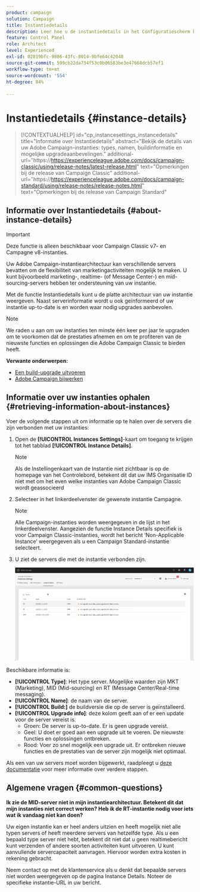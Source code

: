 ```yaml
---
product: campaign
solution: Campaign
title: Instantiedetails
description: Leer hoe u de instantiedetails in het Configuratiescherm kunt bewaken
feature: Control Panel
role: Architect
level: Experienced
exl-id: 02819bfc-9886-43fc-8014-9bfe64c42048
source-git-commit: 599cb22da734f53c0b06583be3e47668dcb57ef1
workflow-type: tm+mt
source-wordcount: '554'
ht-degree: 84%

---
```


# Instantiedetails {#instance-details}

>[!CONTEXTUALHELP]
>id="cp_instancesettings_instancedetails"
>title="Informatie over Instantiedetails"
>abstract="Bekijk de details van uw Adobe Campaign-instanties: types, namen, buildinformatie en mogelijke upgradeaanbevelingen."
>additional-url="https://https://experienceleague.adobe.com/docs/campaign-classic/using/release-notes/latest-release.html" text="Opmerkingen bij de release van Campaign Classic"
>additional-url="https://https://experienceleague.adobe.com/docs/campaign-standard/using/release-notes/release-notes.html" text="Opmerkingen bij de release van Campaign Standard"

## Informatie over Instantiedetails {#about-instance-details}

>[!IMPORTANT]
>
>Deze functie is alleen beschikbaar voor Campaign Classic v7- en Campagne v8-instanties.

Uw Adobe Campaign-instantiearchitectuur kan verschillende servers bevatten om de flexibiliteit van marketingactiviteiten mogelijk te maken. U kunt bijvoorbeeld marketing-, realtime- (of Message Center-) en mid-sourcing-servers hebben ter ondersteuning van uw instantie.

Met de functie Instantiedetails kunt u de platte architectuur van uw instantie weergeven. Naast serverinformatie wordt u ook geïnformeerd of uw instantie up-to-date is en worden waar nodig upgrades aanbevolen.

>[!NOTE]
>
>We raden u aan om uw instanties ten minste één keer per jaar te upgraden om te voorkomen dat de prestaties afnemen en om te profiteren van de nieuwste functies en oplossingen die Adobe Campaign Classic te bieden heeft.

**Verwante onderwerpen:**

* [Een build-upgrade uitvoeren](https://docs.campaign.adobe.com/doc/AC/getting_started/EN/buildUpgrade.html)
* [Adobe Campaign bijwerken](https://docs.campaign.adobe.com/doc/AC/en/PRO_Updating_Adobe_Campaign_Introduction.html)

## Informatie over uw instanties ophalen {#retrieving-information-about-instances}

Voer de volgende stappen uit om informatie op te halen over de servers die zijn verbonden met uw instanties:

1. Open de **[!UICONTROL Instances Settings]**-kaart om toegang te krijgen tot het tabblad **[!UICONTROL Instance Details]**.

   >[!NOTE]
   >
   >Als de Instellingenkaart van de Instantie niet zichtbaar is op de homepage van het Controlebord, betekent dit dat uw IMS Organisatie ID niet met om het even welke instanties van Adobe Campaign Classic wordt geassocieerd

1. Selecteer in het linkerdeelvenster de gewenste instantie Campagne.

   >[!NOTE]
   >
   >Alle Campaign-instanties worden weergegeven in de lijst in het linkerdeelvenster. Aangezien de functie Instance Details specifiek is voor Campaign Classic-instanties, wordt het bericht ‘Non-Applicable Instance’ weergegeven als u een Campaign Standard-instantie selecteert.

1. U ziet de servers die met de instantie verbonden zijn.

   ![](assets/instance_details.png)

Beschikbare informatie is:

* **[!UICONTROL Type]**: Het type server. Mogelijke waarden zijn MKT (Marketing), MID (Mid-sourcing) en RT (Message Center/Real-time messaging).
* **[!UICONTROL Name]**: de naam van de server.
* **[!UICONTROL Build:]** de buildversie die op de server is geïnstalleerd.
* **[!UICONTROL Upgrade info]**: deze kolom geeft aan of er een update voor de server vereist is.
   * Groen: De server is up-to-date. Er is geen upgrade vereist.
   * Geel: U doet er goed aan een upgrade uit te voeren. De nieuwste functies en oplossingen ontbreken.
   * Rood: Voer zo snel mogelijk een upgrade uit. Er ontbreken nieuwe functies en de prestaties van de server zijn mogelijk niet optimaal.

Als een van uw servers moet worden bijgewerkt, raadpleegt u [deze documentatie](https://docs.campaign.adobe.com/doc/AC/getting_started/EN/buildUpgrade.html) voor meer informatie over verdere stappen.

## Algemene vragen {#common-questions}

**Ik zie de MID-server niet in mijn instantiearchitectuur. Betekent dit dat mijn instanties niet correct werken? Heb ik de RT-instantie nodig voor iets wat ik vandaag niet kan doen?**

Uw eigen instantie kan er heel anders uitzien en heeft mogelijk niet alle typen servers of heeft meerdere servers van hetzelfde type. Als u een bepaald type server niet hebt, betekent dit niet dat u geen realtimebericht kunt verzenden of andere soorten activiteiten kunt uitvoeren. U kunt aanvullende servercapaciteit aanvragen. Hiervoor worden extra kosten in rekening gebracht.

Neem contact op met de klantenservice als u denkt dat bepaalde servers niet worden weergegeven op de pagina Instance Details. Noteer de specifieke instantie-URL in uw bericht.
